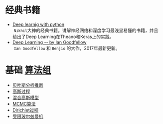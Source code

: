 
# 经典书籍

+ [Deep learnig with python](http://download.csdn.net/my)  
  `Nikhil`大神的经典书籍。讲解神经网络和深度学习最浅显易懂的书籍，并且给出了Deep Learning在Theano和Keras上的实践。
  
+ [Deep Learning -- by Ian Goodfellow](https://github.com/HFTrader/DeepLearningBook)  
  `Ian Goodfellow` 和 `Benjio` 的大作，2017年最新更新。


# 基础 [算法组](http://suanfazu.com/) 


+ [贝叶斯分析推断](http://www.datalearner.com/blog/1051459999897679)  
+ [高斯过程](http://www.datalearner.com/blog/1051459170229238)  
+ [混合高斯模型](http://www.datalearner.com/blog/1051459258496145)  
+ [MCMC算法](http://www.datalearner.com/blog/1051459907954631)  
+ [Dirichlet过程](http://www.datalearner.com/blog/1051471599181249)  
+ [受限玻尔兹曼机](http://www.datalearner.com/blog/1051491808293861)  

